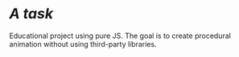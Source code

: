 ***A task***
=====================

Educational project using pure JS. The goal is to create procedural animation without using third-party libraries.
